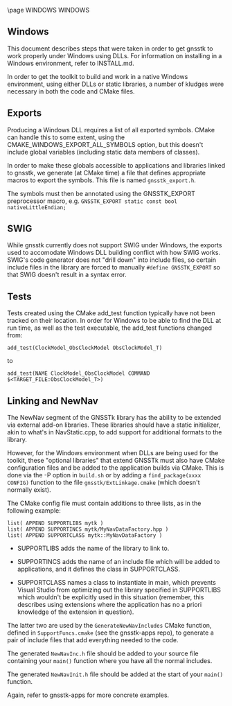 \page WINDOWS WINDOWS

Windows
-------

This document describes steps that were taken in order to get gnsstk
to work properly under Windows using DLLs.  For information on
installing in a Windows environment, refer to INSTALL.md.

In order to get the toolkit to build and work in a native Windows
environment, using either DLLs or static libraries, a number of
kludges were necessary in both the code and CMake files.

Exports
-------

Producing a Windows DLL requires a list of all exported symbols.
CMake can handle this to some extent, using the
CMAKE_WINDOWS_EXPORT_ALL_SYMBOLS option, but this doesn't include
global variables (including static data members of classes).

In order to make these globals accessible to applications and
libraries linked to gnsstk, we generate (at CMake time) a file that
defines appropriate macros to export the symbols.  This file is named
`gnsstk_export.h`.

The symbols must then be annotated using the GNSSTK_EXPORT
preprocessor macro, e.g.
`GNSSTK_EXPORT static const bool nativeLittleEndian;`

SWIG
----

While gnsstk currently does not support SWIG under Windows, the
exports used to accomodate Windows DLL building conflict with how SWIG
works.  SWIG's code generator does not "drill down" into include
files, so certain include files in the library are forced to manually
`#define GNSSTK_EXPORT` so that SWIG doesn't result in a syntax error.

Tests
-----

Tests created using the CMake add_test function typically have not
been tracked on their location.  In order for Windows to be able to
find the DLL at run time, as well as the test executable, the add_test
functions changed from:

`add_test(ClockModel_ObsClockModel ObsClockModel_T)`

to

`add_test(NAME ClockModel_ObsClockModel COMMAND $<TARGET_FILE:ObsClockModel_T>)`

Linking and NewNav
------------------

The NewNav segment of the GNSSTk library has the ability to be
extended via external add-on libraries.  These libraries should have a
static initializer, akin to what's in NavStatic.cpp, to add support
for additional formats to the library.

However, for the Windows environment when DLLs are being used for the
toolkit, these "optional libraries" that extend GNSSTk must also have
CMake configuration files and be added to the application builds via
CMake.  This is done via the -P option in `build.sh` or by adding a
`find_package(xxxx CONFIG)` function to the file `gnsstk/ExtLinkage.cmake`
(which doesn't normally exist).

The CMake config file must contain additions to three lists, as in the
following example:

```
list( APPEND SUPPORTLIBS mytk )
list( APPEND SUPPORTINCS mytk/MyNavDataFactory.hpp )
list( APPEND SUPPORTCLASS mytk::MyNavDataFactory )
```

   * SUPPORTLIBS adds the name of the library to link to.

   * SUPPORTINCS adds the name of an include file which will be added
     to applications, and it defines the class in SUPPORTCLASS.

   * SUPPORTCLASS names a class to instantiate in main, which prevents
     Visual Studio from optimizing out the library specified in
     SUPPORTLIBS which wouldn't be explicitly used in this situation
     (remember, this describes using extensions where the application
     has no a priori knowledge of the extension in question).

The latter two are used by the `GenerateNewNavIncludes` CMake
function, defined in `SupportFuncs.cmake` (see the gnsstk-apps repo),
to generate a pair of include files that add everything needed to the
code.

The generated `NewNavInc.h` file should be added to your source file
containing your `main()` function where you have all the normal
includes.

The generated `NewNavInit.h` file should be added at the start of your
`main()` function.

Again, refer to gnsstk-apps for more concrete examples.
